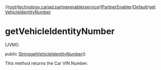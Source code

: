 //[root](../../../../index.md)/[technology.cariad.partnerenablerservice](../../index.md)/[IPartnerEnabler](../index.md)/[Default](index.md)/[getVehicleIdentityNumber](get-vehicle-identity-number.md)

# getVehicleIdentityNumber

[JVM]\

public [String](https://docs.oracle.com/javase/8/docs/api/java/lang/String.html)[getVehicleIdentityNumber](get-vehicle-identity-number.md)()

This method returns the Car VIN Number.
